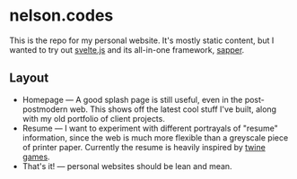 # nelson.codes

This is the repo for my personal website. It's mostly static content, but I wanted to try out [svelte.js](https://svelte.dev/) and its all-in-one framework, [sapper](https://sapper.svelte.dev/).

## Layout

* Homepage — A good splash page is still useful, even in the post-postmodern web. This shows off the latest cool stuff I've built, along with my old portfolio of client projects.
* Resume — I want to experiment with different portrayals of "resume" information, since the web is much more flexible than a greyscale piece of printer paper. Currently the resume is heavily inspired by [twine games](https://twinery.org/).
* That's it! — personal websites should be lean and mean.

